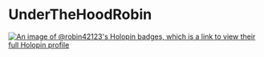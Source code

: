 # UnderTheHoodRobin

[![An image of @robin42123's Holopin badges, which is a link to view their full Holopin profile](https://holopin.me/robin42123)](https://holopin.io/@robin42123)
